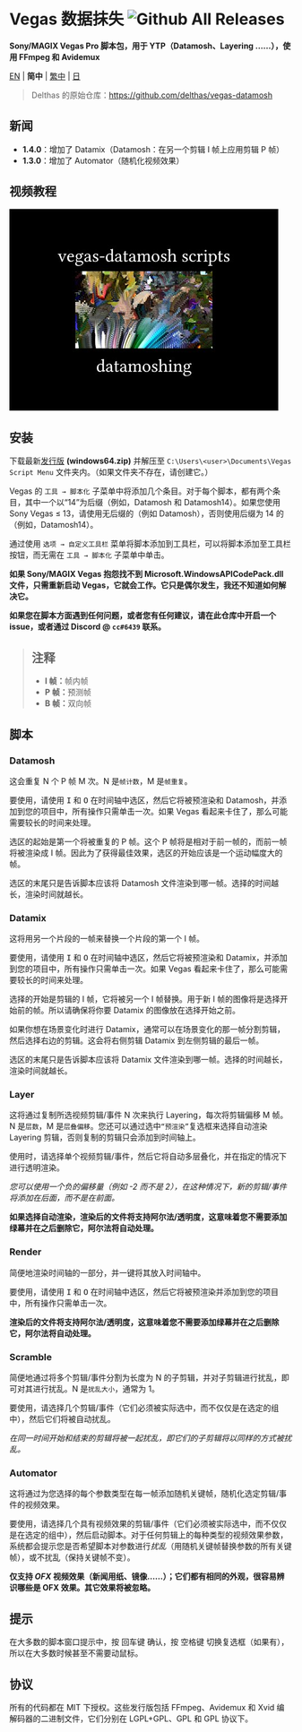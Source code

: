# Vegas 数据抹失 ![Github All Releases](https://img.shields.io/github/downloads/delthas/vegas-datamosh/total.svg?style=flat-square)
**Sony/MAGIX Vegas Pro 脚本包，用于 YTP（Datamosh、Layering ……），使用 FFmpeg 和 Avidemux**

[EN](README.md) | **简中** | [繁中](README_zh-TW.md) | [日](README_ja-JP.md)

> Delthas 的原始仓库：https://github.com/delthas/vegas-datamosh

## 新闻
- **1.4.0**：增加了 Datamix（Datamosh：在另一个剪辑 I 帧上应用剪辑 P 帧）
- **1.3.0**：增加了 Automator（随机化视频效果）

## 视频教程
[![youtube video tutorial](0.jpg)](https://www.youtube.com/watch?v=6D2lW6H0bb8)
<!-- Raw image link: https://img.youtube.com/vi/6D2lW6H0bb8/0.jpg -->

## 安装
下载最新[发行版](../releases/latest) **(windows64.zip)** 并解压至 ```C:\Users\<user>\Documents\Vegas Script Menu``` 文件夹内。（如果文件夹不存在，请创建它。）

Vegas 的 `工具 → 脚本化` 子菜单中将添加几个条目。对于每个脚本，都有两个条目，其中一个以“14”为后缀（例如，Datamosh 和 Datamosh14）。如果您使用 Sony Vegas ≤ 13，请使用无后缀的（例如 Datamosh），否则使用后缀为 14 的（例如，Datamosh14）。

通过使用 `选项 → 自定义工具栏` 菜单将脚本添加到工具栏，可以将脚本添加至工具栏按钮，而无需在 `工具 → 脚本化` 子菜单中单击。

**如果 Sony/MAGIX Vegas 抱怨找不到 Microsoft.WindowsAPICodePack.dll 文件，只需重新启动 Vegas，它就会工作。它只是偶尔发生，我还不知道如何解决它。**

**如果您在脚本方面遇到任何问题，或者您有任何建议，请在此仓库中开启一个 issue，或者通过 Discord @ `cc#6439` 联系。**

> ## 注释
> * **I 帧：**<wbr />帧内帧
> * **P 帧：**<wbr />预测帧
> * **B 帧：**<wbr />双向帧

## 脚本

### Datamosh
这会重复 N 个 P 帧 M 次。N 是`帧计数`，M 是`帧重复`。

要使用，请使用 <kbd>I</kbd> 和 <kbd>O</kbd> 在时间轴中选区，然后它将被预渲染和 Datamosh，并添加到您的项目中，所有操作只需单击一次。如果 Vegas 看起来卡住了，那么可能需要较长的时间来处理。

选区的起始是第一个将被重复的 P 帧。这个 P 帧将是相对于前一帧的，而前一帧将被渲染成 I 帧。因此为了获得最佳效果，选区的开始应该是一个运动幅度大的帧。

选区的末尾只是告诉脚本应该将 Datamosh 文件渲染到哪一帧。选择的时间越长，渲染时间就越长。

### Datamix
这将用另一个片段的一帧来替换一个片段的第一个 I 帧。

要使用，请使用 <kbd>I</kbd> 和 <kbd>O</kbd> 在时间轴中选区，然后它将被预渲染和 Datamix，并添加到您的项目中，所有操作只需单击一次。如果 Vegas 看起来卡住了，那么可能需要较长的时间来处理。

选择的开始是剪辑的 I 帧，它将被另一个 I 帧替换。用于新 I 帧的图像将是选择开始前的帧。所以请确保将你要 Datamix 的图像放在选择开始之前。

如果你想在场景变化时进行 Datamix，通常可以在场景变化的那一帧分割剪辑，然后选择右边的剪辑。这会将右侧剪辑 Datamix 到左侧剪辑的最后一帧。

选区的末尾只是告诉脚本应该将 Datamix 文件渲染到哪一帧。选择的时间越长，渲染时间就越长。

### Layer
这将通过复制所选视频剪辑/事件 N 次来执行 Layering，每次将剪辑偏移 M 帧。N 是`层数`，M 是`层叠偏移`。您还可以通过选中`“预渲染”`复选框来选择自动渲染 Layering 剪辑，否则复制的剪辑只会添加到时间轴上。

使用时，请选择单个视频剪辑/事件，然后它将自动多层叠化，并在指定的情况下进行透明渲染。

*您可以使用一个负的偏移量（例如 -2 而不是 2），在这种情况下，新的剪辑/事件将添加在后面，而不是在前面。*

**如果选择自动渲染，渲染后的文件将支持阿尔法/透明度，这意味着您不需要添加绿幕并在之后删除它，阿尔法将自动处理。**

### Render
简便地渲染时间轴的一部分，并一键将其放入时间轴中。

要使用，请使用 <kbd>I</kbd> 和 <kbd>O</kbd> 在时间轴中选区，然后它将被预渲染并添加到您的项目中，所有操作只需单击一次。

**渲染后的文件将支持阿尔法/透明度，这意味着您不需要添加绿幕并在之后删除它，阿尔法将自动处理。**

### Scramble
简便地通过将多个剪辑/事件分割为长度为 N 的子剪辑，并对子剪辑进行扰乱，即可对其进行扰乱。N 是`扰乱大小`，通常为 1。

要使用，请选择几个剪辑/事件（它们必须被实际选中，而不仅仅是在选定的组中），然后它们将被自动扰乱。

*在同一时间开始和结束的剪辑将被一起扰乱，即它们的子剪辑将以同样的方式被扰乱。*

### Automator
这将通过为您选择的每个参数类型在每一帧添加随机关键帧，随机化选定剪辑/事件的视频效果。

要使用，请选择几个具有视频效果的剪辑/事件（它们必须被实际选中，而不仅仅是在选定的组中），然后启动脚本。对于任何剪辑上的每种类型的视频效果参数，系统都会提示您是否希望脚本对参数进行*扰乱*（用随机关键帧替换参数的所有关键帧），或不扰乱（保持关键帧不变）。

**仅支持 *OFX* 视频效果（新闻用纸、镜像……）；它们都有相同的外观，很容易辨识哪些是 OFX 效果。其它效果将被忽略。**

## 提示
在大多数的脚本窗口提示中，按 <kbd>回车键</kbd> 确认，按 <kbd>空格键</kbd> 切换复选框（如果有），所以在大多数时候甚至不需要动鼠标。

## 协议
所有的代码都在 MIT 下授权。这些发行版包括 FFmpeg、Avidemux 和 Xvid 编解码器的二进制文件，它们分别在 LGPL+GPL、GPL 和 GPL 协议下。
